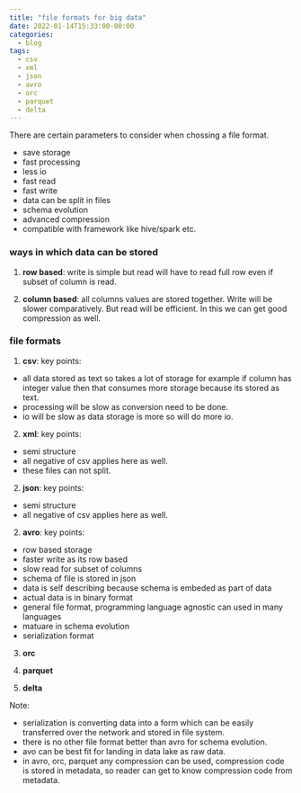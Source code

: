```yaml
---
title: "file formats for big data"
date: 2022-01-14T15:33:00-00:00
categories:
  - blog
tags:
  - csv
  - xml
  - json
  - avro
  - orc
  - parquet
  - delta
---
```



There are certain parameters to consider when chossing a file format.

* save storage
* fast processing
* less io
* fast read
* fast write
* data can be split in files
* schema evolution
* advanced compression
* compatible with framework like hive/spark etc.


### ways in which data can be stored

1. **row based**: write is simple but read will have to read full row even if subset of column is read.

2. **column based**: all columns values are stored together. Write will be slower comparatively. But read will be efficient. In this we can get good compression as well.


### file formats

1. **csv**:
key points:
  * all data stored as text so takes a lot of storage for example if column has integer value then that consumes more storage because its stored as text. 
  * processing will be slow as conversion need to be done. 
  * io will be slow as data storage is more so will do more io.

2. **xml**:
key points:
  * semi structure
  * all negative of csv applies here as well.
  * these files can not split.

2. **json**:
key points:
  * semi structure
  * all negative of csv applies here as well.

2. **avro**: 
key points:
  * row based storage
  * faster write as its row based
  * slow read for subset of columns
  * schema of file is stored in json
  * data is self describing because schema is embeded as part of data
  * actual data is in binary format
  * general file format, programming language agnostic can used in many languages
  * matuare in schema evolution
  * serialization format
  
3. **orc**

4. **parquet**

5. **delta**


Note: 
* serialization is converting data into a form which can be easily transferred over the network and stored in file system.
* there is no other file format better than avro for schema evolution.
* avo can be best fit for landing in data lake as raw data.
* in avro, orc, parquet any compression can be used, compression code is stored in metadata, so reader can get to know compression code from metadata.



